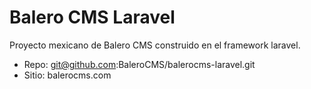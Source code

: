 Balero CMS Laravel
=================

Proyecto mexicano de Balero CMS construido en el framework laravel.

* Repo: git@github.com:BaleroCMS/balerocms-laravel.git
* Sitio: balerocms.com

